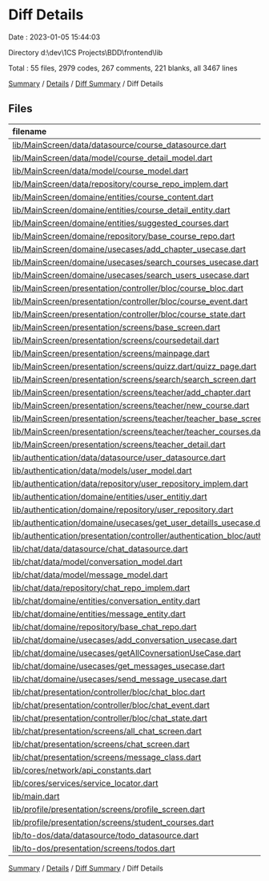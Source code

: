 # Diff Details

Date : 2023-01-05 15:44:03

Directory d:\\dev\\1CS Projects\\BDD\\frontend\\lib

Total : 55 files,  2979 codes, 267 comments, 221 blanks, all 3467 lines

[Summary](results.md) / [Details](details.md) / [Diff Summary](diff.md) / Diff Details

## Files
| filename | language | code | comment | blank | total |
| :--- | :--- | ---: | ---: | ---: | ---: |
| [lib/MainScreen/data/datasource/course_datasource.dart](/lib/MainScreen/data/datasource/course_datasource.dart) | Dart | 37 | 0 | 4 | 41 |
| [lib/MainScreen/data/model/course_detail_model.dart](/lib/MainScreen/data/model/course_detail_model.dart) | Dart | 11 | 20 | 7 | 38 |
| [lib/MainScreen/data/model/course_model.dart](/lib/MainScreen/data/model/course_model.dart) | Dart | 2 | 0 | 0 | 2 |
| [lib/MainScreen/data/repository/course_repo_implem.dart](/lib/MainScreen/data/repository/course_repo_implem.dart) | Dart | 27 | -1 | 2 | 28 |
| [lib/MainScreen/domaine/entities/course_content.dart](/lib/MainScreen/domaine/entities/course_content.dart) | Dart | 43 | 11 | 8 | 62 |
| [lib/MainScreen/domaine/entities/course_detail_entity.dart](/lib/MainScreen/domaine/entities/course_detail_entity.dart) | Dart | -1 | 0 | 0 | -1 |
| [lib/MainScreen/domaine/entities/suggested_courses.dart](/lib/MainScreen/domaine/entities/suggested_courses.dart) | Dart | 3 | 0 | 0 | 3 |
| [lib/MainScreen/domaine/repository/base_course_repo.dart](/lib/MainScreen/domaine/repository/base_course_repo.dart) | Dart | 4 | 0 | 1 | 5 |
| [lib/MainScreen/domaine/usecases/add_chapter_usecase.dart](/lib/MainScreen/domaine/usecases/add_chapter_usecase.dart) | Dart | -1 | 0 | 0 | -1 |
| [lib/MainScreen/domaine/usecases/search_courses_usecase.dart](/lib/MainScreen/domaine/usecases/search_courses_usecase.dart) | Dart | 11 | 0 | 4 | 15 |
| [lib/MainScreen/domaine/usecases/search_users_usecase.dart](/lib/MainScreen/domaine/usecases/search_users_usecase.dart) | Dart | 11 | 0 | 4 | 15 |
| [lib/MainScreen/presentation/controller/bloc/course_bloc.dart](/lib/MainScreen/presentation/controller/bloc/course_bloc.dart) | Dart | 44 | 0 | 0 | 44 |
| [lib/MainScreen/presentation/controller/bloc/course_event.dart](/lib/MainScreen/presentation/controller/bloc/course_event.dart) | Dart | 12 | 0 | 4 | 16 |
| [lib/MainScreen/presentation/controller/bloc/course_state.dart](/lib/MainScreen/presentation/controller/bloc/course_state.dart) | Dart | 30 | 9 | 0 | 39 |
| [lib/MainScreen/presentation/screens/base_screen.dart](/lib/MainScreen/presentation/screens/base_screen.dart) | Dart | 12 | 0 | 3 | 15 |
| [lib/MainScreen/presentation/screens/coursedetail.dart](/lib/MainScreen/presentation/screens/coursedetail.dart) | Dart | 18 | 9 | 2 | 29 |
| [lib/MainScreen/presentation/screens/mainpage.dart](/lib/MainScreen/presentation/screens/mainpage.dart) | Dart | 10 | 0 | 0 | 10 |
| [lib/MainScreen/presentation/screens/quizz.dart/quizz_page.dart](/lib/MainScreen/presentation/screens/quizz.dart/quizz_page.dart) | Dart | 447 | 45 | 9 | 501 |
| [lib/MainScreen/presentation/screens/search/search_screen.dart](/lib/MainScreen/presentation/screens/search/search_screen.dart) | Dart | 313 | 17 | 15 | 345 |
| [lib/MainScreen/presentation/screens/teacher/add_chapter.dart](/lib/MainScreen/presentation/screens/teacher/add_chapter.dart) | Dart | 761 | 35 | 31 | 827 |
| [lib/MainScreen/presentation/screens/teacher/new_course.dart](/lib/MainScreen/presentation/screens/teacher/new_course.dart) | Dart | 422 | 20 | 8 | 450 |
| [lib/MainScreen/presentation/screens/teacher/teacher_base_screen.dart](/lib/MainScreen/presentation/screens/teacher/teacher_base_screen.dart) | Dart | 14 | 0 | 3 | 17 |
| [lib/MainScreen/presentation/screens/teacher/teacher_courses.dart](/lib/MainScreen/presentation/screens/teacher/teacher_courses.dart) | Dart | 5 | 0 | -1 | 4 |
| [lib/MainScreen/presentation/screens/teacher_detail.dart](/lib/MainScreen/presentation/screens/teacher_detail.dart) | Dart | 0 | 0 | -1 | -1 |
| [lib/authentication/data/datasource/user_datasource.dart](/lib/authentication/data/datasource/user_datasource.dart) | Dart | -3 | 0 | 0 | -3 |
| [lib/authentication/data/models/user_model.dart](/lib/authentication/data/models/user_model.dart) | Dart | 1 | 0 | 0 | 1 |
| [lib/authentication/data/repository/user_repository_implem.dart](/lib/authentication/data/repository/user_repository_implem.dart) | Dart | -1 | 0 | 0 | -1 |
| [lib/authentication/domaine/entities/user_entitiy.dart](/lib/authentication/domaine/entities/user_entitiy.dart) | Dart | 3 | 0 | 0 | 3 |
| [lib/authentication/domaine/repository/user_repository.dart](/lib/authentication/domaine/repository/user_repository.dart) | Dart | 0 | 1 | 4 | 5 |
| [lib/authentication/domaine/usecases/get_user_detaills_usecase.dart](/lib/authentication/domaine/usecases/get_user_detaills_usecase.dart) | Dart | -1 | 0 | 0 | -1 |
| [lib/authentication/presentation/controller/authentication_bloc/authentication_state.dart](/lib/authentication/presentation/controller/authentication_bloc/authentication_state.dart) | Dart | -1 | 0 | 0 | -1 |
| [lib/chat/data/datasource/chat_datasource.dart](/lib/chat/data/datasource/chat_datasource.dart) | Dart | 104 | 4 | 14 | 122 |
| [lib/chat/data/model/conversation_model.dart](/lib/chat/data/model/conversation_model.dart) | Dart | 19 | 17 | 8 | 44 |
| [lib/chat/data/model/message_model.dart](/lib/chat/data/model/message_model.dart) | Dart | 25 | 3 | 7 | 35 |
| [lib/chat/data/repository/chat_repo_implem.dart](/lib/chat/data/repository/chat_repo_implem.dart) | Dart | 49 | 0 | 7 | 56 |
| [lib/chat/domaine/entities/conversation_entity.dart](/lib/chat/domaine/entities/conversation_entity.dart) | Dart | 17 | 1 | 4 | 22 |
| [lib/chat/domaine/entities/message_entity.dart](/lib/chat/domaine/entities/message_entity.dart) | Dart | 20 | 1 | 4 | 25 |
| [lib/chat/domaine/repository/base_chat_repo.dart](/lib/chat/domaine/repository/base_chat_repo.dart) | Dart | 11 | 4 | 5 | 20 |
| [lib/chat/domaine/usecases/add_conversation_usecase.dart](/lib/chat/domaine/usecases/add_conversation_usecase.dart) | Dart | 10 | 0 | 4 | 14 |
| [lib/chat/domaine/usecases/getAllCovnersationUseCase.dart](/lib/chat/domaine/usecases/getAllCovnersationUseCase.dart) | Dart | 11 | 0 | 4 | 15 |
| [lib/chat/domaine/usecases/get_messages_usecase.dart](/lib/chat/domaine/usecases/get_messages_usecase.dart) | Dart | 11 | 0 | 4 | 15 |
| [lib/chat/domaine/usecases/send_message_usecase.dart](/lib/chat/domaine/usecases/send_message_usecase.dart) | Dart | 11 | 0 | 4 | 15 |
| [lib/chat/presentation/controller/bloc/chat_bloc.dart](/lib/chat/presentation/controller/bloc/chat_bloc.dart) | Dart | 99 | 4 | 8 | 111 |
| [lib/chat/presentation/controller/bloc/chat_event.dart](/lib/chat/presentation/controller/bloc/chat_event.dart) | Dart | 25 | 0 | 10 | 35 |
| [lib/chat/presentation/controller/bloc/chat_state.dart](/lib/chat/presentation/controller/bloc/chat_state.dart) | Dart | 67 | 9 | 8 | 84 |
| [lib/chat/presentation/screens/all_chat_screen.dart](/lib/chat/presentation/screens/all_chat_screen.dart) | Dart | 28 | 1 | 4 | 33 |
| [lib/chat/presentation/screens/chat_screen.dart](/lib/chat/presentation/screens/chat_screen.dart) | Dart | 122 | 34 | 11 | 167 |
| [lib/chat/presentation/screens/message_class.dart](/lib/chat/presentation/screens/message_class.dart) | Dart | 10 | 0 | 1 | 11 |
| [lib/cores/network/api_constants.dart](/lib/cores/network/api_constants.dart) | Dart | 16 | 0 | 6 | 22 |
| [lib/cores/services/service_locator.dart](/lib/cores/services/service_locator.dart) | Dart | 20 | 1 | -1 | 20 |
| [lib/main.dart](/lib/main.dart) | Dart | -2 | -1 | 0 | -3 |
| [lib/profile/presentation/screens/profile_screen.dart](/lib/profile/presentation/screens/profile_screen.dart) | Dart | 81 | 21 | 4 | 106 |
| [lib/profile/presentation/screens/student_courses.dart](/lib/profile/presentation/screens/student_courses.dart) | Dart | -2 | 0 | -1 | -3 |
| [lib/to-dos/data/datasource/todo_datasource.dart](/lib/to-dos/data/datasource/todo_datasource.dart) | Dart | -5 | 2 | -1 | -4 |
| [lib/to-dos/presentation/screens/todos.dart](/lib/to-dos/presentation/screens/todos.dart) | Dart | -1 | 0 | 0 | -1 |

[Summary](results.md) / [Details](details.md) / [Diff Summary](diff.md) / Diff Details